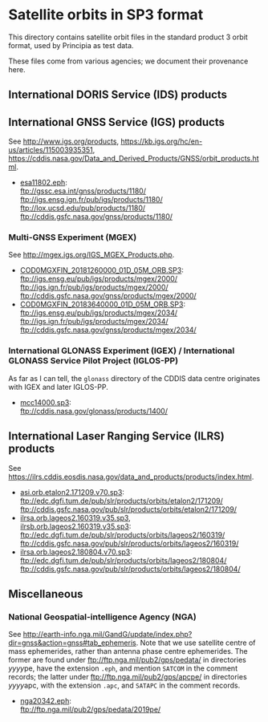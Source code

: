 ﻿# Satellite orbits in SP3 format

This directory contains satellite orbit files in the standard product 3 orbit
format, used by Principia as test data.

These files come from various agencies; we document their provenance here.

## International DORIS Service (IDS) products

## International GNSS Service (IGS) products

See http://www.igs.org/products,
https://kb.igs.org/hc/en-us/articles/115003935351,
https://cddis.nasa.gov/Data_and_Derived_Products/GNSS/orbit_products.html.

- [esa11802.eph](esa11802.eph):<br>
  ftp://gssc.esa.int/gnss/products/1180/ <br>
  ftp://igs.ensg.ign.fr/pub/igs/products/1180/ <br>
  ftp://lox.ucsd.edu/pub/products/1180/ <br>
  ftp://cddis.gsfc.nasa.gov/gnss/products/1180/

### Multi-GNSS Experiment (MGEX)

See http://mgex.igs.org/IGS_MGEX_Products.php.

- [COD0MGXFIN_20181260000_01D_05M_ORB.SP3](COD0MGXFIN_20181260000_01D_05M_ORB.SP3):<br>
  ftp://igs.ensg.eu/pub/igs/products/mgex/2000/ <br>
  ftp://igs.ign.fr/pub/igs/products/mgex/2000/ <br>
  ftp://cddis.gsfc.nasa.gov/gnss/products/mgex/2000/
- [COD0MGXFIN_20183640000_01D_05M_ORB.SP3](COD0MGXFIN_20183640000_01D_05M_ORB.SP3):<br>
  ftp://igs.ensg.eu/pub/igs/products/mgex/2034/ <br>
  ftp://igs.ign.fr/pub/igs/products/mgex/2034/ <br>
  ftp://cddis.gsfc.nasa.gov/gnss/products/mgex/2034/


### International GLONASS Experiment (IGEX) / International GLONASS Service Pilot Project (IGLOS-PP)

As far as I can tell, the `glonass` directory of the CDDIS data centre
originates with IGEX and later IGLOS-PP.

- [mcc14000.sp3](mcc14000.sp3):<br>
  ftp://cddis.nasa.gov/glonass/products/1400/

## International Laser Ranging Service (ILRS) products

See https://ilrs.cddis.eosdis.nasa.gov/data_and_products/products/index.html.

- [asi.orb.etalon2.171209.v70.sp3](asi.orb.etalon2.171209.v70.sp3): <br>
  ftp://edc.dgfi.tum.de/pub/slr/products/orbits/etalon2/171209/ <br>
  ftp://cddis.gsfc.nasa.gov/pub/slr/products/orbits/etalon2/171209/
- [ilrsa.orb.lageos2.160319.v35.sp3](ilrsa.orb.lageos2.160319.v35.sp3),<br>
  [ilrsb.orb.lageos2.160319.v35.sp3](ilrsb.orb.lageos2.160319.v35.sp3):<br>
  ftp://edc.dgfi.tum.de/pub/slr/products/orbits/lageos2/160319/ <br>
  ftp://cddis.gsfc.nasa.gov/pub/slr/products/orbits/lageos2/160319/
- [ilrsa.orb.lageos2.180804.v70.sp3](ilrsa.orb.lageos2.180804.v70.sp3):<br>
  ftp://edc.dgfi.tum.de/pub/slr/products/orbits/lageos2/180804/ <br>
  ftp://cddis.gsfc.nasa.gov/pub/slr/products/orbits/lageos2/180804/

## Miscellaneous

### National Geospatial-intelligence Agency (NGA)

See http://earth-info.nga.mil/GandG/update/index.php?dir=gnss&action=gnss#tab_ephemeris.
Note that we use satellite centre of mass ephemerides, rather than antenna
phase centre ephemerides.
The former are found under ftp://ftp.nga.mil/pub2/gps/pedata/ in directories
*yyyy*pe, have the extension `.eph`, and mention `SATCOM` in the comment
records; the latter under ftp://ftp.nga.mil/pub2/gps/apcpe/ in directories
*yyyy*apc, with the extension `.apc`, and `SATAPC` in the comment records.

- [nga20342.eph](nga20342.eph):<br>
  ftp://ftp.nga.mil/pub2/gps/pedata/2019pe/
